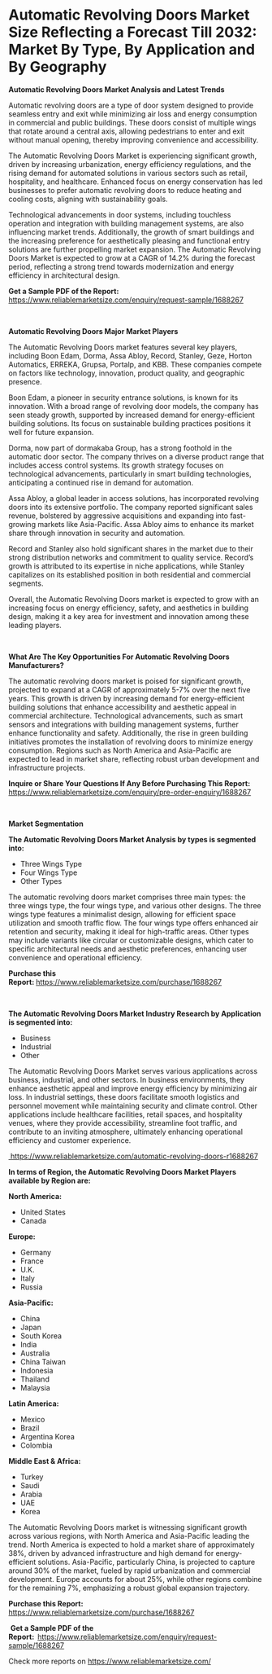 <p><h1>Automatic Revolving Doors Market Size Reflecting a Forecast Till 2032: Market By Type, By Application and By Geography</h1></p><p><strong>Automatic Revolving Doors Market Analysis and Latest Trends</strong></p>
<p><p>Automatic revolving doors are a type of door system designed to provide seamless entry and exit while minimizing air loss and energy consumption in commercial and public buildings. These doors consist of multiple wings that rotate around a central axis, allowing pedestrians to enter and exit without manual opening, thereby improving convenience and accessibility.</p><p>The Automatic Revolving Doors Market is experiencing significant growth, driven by increasing urbanization, energy efficiency regulations, and the rising demand for automated solutions in various sectors such as retail, hospitality, and healthcare. Enhanced focus on energy conservation has led businesses to prefer automatic revolving doors to reduce heating and cooling costs, aligning with sustainability goals.</p><p>Technological advancements in door systems, including touchless operation and integration with building management systems, are also influencing market trends. Additionally, the growth of smart buildings and the increasing preference for aesthetically pleasing and functional entry solutions are further propelling market expansion. The Automatic Revolving Doors Market is expected to grow at a CAGR of 14.2% during the forecast period, reflecting a strong trend towards modernization and energy efficiency in architectural design.</p></p>
<p><strong>Get a Sample PDF of the Report:&nbsp;</strong> <a href="https://www.reliablemarketsize.com/enquiry/request-sample/1688267?utm_campaign=2591&utm_medium=2&utm_source=Github&utm_content=ia&utm_term=19022025&utm_id=automatic-revolving-doors">https://www.reliablemarketsize.com/enquiry/request-sample/1688267</a></p>
<p>&nbsp;</p>
<p><strong>Automatic Revolving Doors Major Market Players</strong></p>
<p><p>The Automatic Revolving Doors market features several key players, including Boon Edam, Dorma, Assa Abloy, Record, Stanley, Geze, Horton Automatics, ERREKA, Grupsa, Portalp, and KBB. These companies compete on factors like technology, innovation, product quality, and geographic presence.</p><p>Boon Edam, a pioneer in security entrance solutions, is known for its innovation. With a broad range of revolving door models, the company has seen steady growth, supported by increased demand for energy-efficient building solutions. Its focus on sustainable building practices positions it well for future expansion.</p><p>Dorma, now part of dormakaba Group, has a strong foothold in the automatic door sector. The company thrives on a diverse product range that includes access control systems. Its growth strategy focuses on technological advancements, particularly in smart building technologies, anticipating a continued rise in demand for automation.</p><p>Assa Abloy, a global leader in access solutions, has incorporated revolving doors into its extensive portfolio. The company reported significant sales revenue, bolstered by aggressive acquisitions and expanding into fast-growing markets like Asia-Pacific. Assa Abloy aims to enhance its market share through innovation in security and automation.</p><p>Record and Stanley also hold significant shares in the market due to their strong distribution networks and commitment to quality service. Record’s growth is attributed to its expertise in niche applications, while Stanley capitalizes on its established position in both residential and commercial segments.</p><p>Overall, the Automatic Revolving Doors market is expected to grow with an increasing focus on energy efficiency, safety, and aesthetics in building design, making it a key area for investment and innovation among these leading players.</p></p>
<p>&nbsp;</p>
<p><strong>What Are The Key Opportunities For Automatic Revolving Doors Manufacturers?</strong></p>
<p><p>The automatic revolving doors market is poised for significant growth, projected to expand at a CAGR of approximately 5-7% over the next five years. This growth is driven by increasing demand for energy-efficient building solutions that enhance accessibility and aesthetic appeal in commercial architecture. Technological advancements, such as smart sensors and integrations with building management systems, further enhance functionality and safety. Additionally, the rise in green building initiatives promotes the installation of revolving doors to minimize energy consumption. Regions such as North America and Asia-Pacific are expected to lead in market share, reflecting robust urban development and infrastructure projects.</p></p>
<p><strong>Inquire or Share Your Questions If Any Before Purchasing This Report:</strong> <a href="https://www.reliablemarketsize.com/enquiry/pre-order-enquiry/1688267?utm_campaign=2591&utm_medium=2&utm_source=Github&utm_content=ia&utm_term=19022025&utm_id=automatic-revolving-doors">https://www.reliablemarketsize.com/enquiry/pre-order-enquiry/1688267</a></p>
<p>&nbsp;</p>
<p><strong>Market Segmentation</strong></p>
<p><strong>The Automatic Revolving Doors Market Analysis by types is segmented into:</strong></p>
<p><ul><li>Three Wings Type</li><li>Four Wings Type</li><li>Other Types</li></ul></p>
<p><p>The automatic revolving doors market comprises three main types: the three wings type, the four wings type, and various other designs. The three wings type features a minimalist design, allowing for efficient space utilization and smooth traffic flow. The four wings type offers enhanced air retention and security, making it ideal for high-traffic areas. Other types may include variants like circular or customizable designs, which cater to specific architectural needs and aesthetic preferences, enhancing user convenience and operational efficiency.</p></p>
<p><strong>Purchase this Report:&nbsp;</strong><a href="https://www.reliablemarketsize.com/purchase/1688267?utm_campaign=2591&utm_medium=2&utm_source=Github&utm_content=ia&utm_term=19022025&utm_id=automatic-revolving-doors">https://www.reliablemarketsize.com/purchase/1688267</a></p>
<p>&nbsp;</p>
<p><strong>The Automatic Revolving Doors Market Industry Research by Application is segmented into:</strong></p>
<p><ul><li>Business</li><li>Industrial</li><li>Other</li></ul></p>
<p><p>The Automatic Revolving Doors Market serves various applications across business, industrial, and other sectors. In business environments, they enhance aesthetic appeal and improve energy efficiency by minimizing air loss. In industrial settings, these doors facilitate smooth logistics and personnel movement while maintaining security and climate control. Other applications include healthcare facilities, retail spaces, and hospitality venues, where they provide accessibility, streamline foot traffic, and contribute to an inviting atmosphere, ultimately enhancing operational efficiency and customer experience.</p></p>
<p><a href="https://www.reliablemarketsize.com/automatic-revolving-doors-r1688267?utm_campaign=2591&utm_medium=2&utm_source=Github&utm_content=ia&utm_term=19022025&utm_id=automatic-revolving-doors">&nbsp;https://www.reliablemarketsize.com/automatic-revolving-doors-r1688267</a></p>
<p><strong>In terms of Region, the Automatic Revolving Doors Market Players available by Region are:</strong></p>
<p>
    <p> <strong> North America: </strong>
        <ul>
            <li>United States</li>
            <li>Canada</li>
        </ul>
        </p> 
    <p> <strong> Europe: </strong>
        <ul>
            <li>Germany</li>
            <li>France</li>
            <li>U.K.</li>
            <li>Italy</li>
            <li>Russia</li>
        </ul>
        </p> 
    <p> <strong> Asia-Pacific: </strong>
        <ul>
            <li>China</li>
            <li>Japan</li>
            <li>South Korea</li>
            <li>India</li>
            <li>Australia</li>
            <li>China Taiwan</li>
            <li>Indonesia</li>
            <li>Thailand</li>
            <li>Malaysia</li>
        </ul>
        </p> 
    <p> <strong> Latin America: </strong>
        <ul>
            <li>Mexico</li>
            <li>Brazil</li>
            <li>Argentina Korea</li>
            <li>Colombia</li>
        </ul>
        </p> 
    <p> <strong> Middle East & Africa: </strong>
        <ul>
            <li>Turkey</li>
            <li>Saudi</li>
            <li>Arabia</li>
            <li>UAE</li>
            <li>Korea</li>
        </ul>
    </p>
    </p>
<p><p>The Automatic Revolving Doors market is witnessing significant growth across various regions, with North America and Asia-Pacific leading the trend. North America is expected to hold a market share of approximately 38%, driven by advanced infrastructure and high demand for energy-efficient solutions. Asia-Pacific, particularly China, is projected to capture around 30% of the market, fueled by rapid urbanization and commercial development. Europe accounts for about 25%, while other regions combine for the remaining 7%, emphasizing a robust global expansion trajectory.</p></p>
<p><strong>Purchase this Report: </strong><a href="https://www.reliablemarketsize.com/purchase/1688267?utm_campaign=2591&utm_medium=2&utm_source=Github&utm_content=ia&utm_term=19022025&utm_id=automatic-revolving-doors">https://www.reliablemarketsize.com/purchase/1688267</a></p>
<p>&nbsp;<strong>Get a Sample PDF of the Report:&nbsp;&nbsp;</strong><a href="https://www.reliablemarketsize.com/enquiry/request-sample/1688267?utm_campaign=2591&utm_medium=2&utm_source=Github&utm_content=ia&utm_term=19022025&utm_id=automatic-revolving-doors">https://www.reliablemarketsize.com/enquiry/request-sample/1688267</a></p>
<p><strong></strong></p>
<p>Check more reports on <a href="https://www.reliablemarketsize.com/?utm_campaign=2591&utm_medium=2&utm_source=Github&utm_content=ia&utm_term=19022025&utm_id=automatic-revolving-doors">https://www.reliablemarketsize.com/</a></p>
